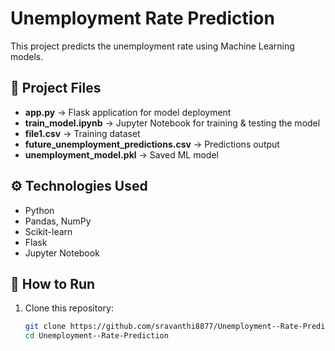 # Unemployment Rate Prediction

This project predicts the unemployment rate using Machine Learning models.

## 📂 Project Files
- **app.py** → Flask application for model deployment  
- **train_model.ipynb** → Jupyter Notebook for training & testing the model  
- **file1.csv** → Training dataset  
- **future_unemployment_predictions.csv** → Predictions output  
- **unemployment_model.pkl** → Saved ML model  

## ⚙️ Technologies Used
- Python  
- Pandas, NumPy  
- Scikit-learn  
- Flask  
- Jupyter Notebook  

## 🚀 How to Run
1. Clone this repository:  
   ```bash
   git clone https://github.com/sravanthi8877/Unemployment--Rate-Prediction.git
   cd Unemployment--Rate-Prediction
